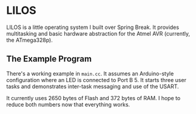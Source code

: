 LILOS
=====

LILOS is a little operating system I built over Spring Break.  It provides
multitasking and basic hardware abstraction for the Atmel AVR (currently, the
ATmega328p).


The Example Program
-------------------

There's a working example in `main.cc`.  It assumes an Arduino-style
configuration where an LED is connected to Port B 5.  It starts three user tasks
and demonstrates inter-task messaging and use of the USART.

It currently uses 2650 bytes of Flash and 372 bytes of RAM.  I hope to reduce
both numbers now that everything works.
